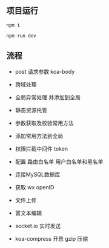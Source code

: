 ## 项目运行

`npm i`

`npm run dev`

## 流程

- post 请求参数 koa-body
- 跨域处理
- 全局异常处理 并添加到全局
- 静态资源托管
- 参数获取及校验常用方法

- 添加常用方法到全局
- 权限拦截中间件 token
- 配置 路由白名单 用户白名单和黑名单
- 连接MySQL数据库
- 获取 wx openID
- 文件上传
- 富文本编辑
- socket.io 实时发送
- koa-compress 开启 gzip 压缩








